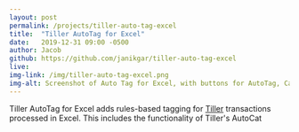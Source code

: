 ```yaml
---
layout: post
permalink: /projects/tiller-auto-tag-excel
title:  "Tiller AutoTag for Excel"
date:   2019-12-31 09:00 -0500
author: Jacob
github: https://github.com/janikgar/tiller-auto-tag-excel
live: 
img-link: /img/tiller-auto-tag-excel.png
img-alt: Screenshot of Auto Tag for Excel, with buttons for AutoTag, Categorize, and Clear Logs buttons
---
```

Tiller AutoTag for Excel adds rules-based tagging for [Tiller](https://tillerhq.com) transactions processed in Excel. This includes the functionality of Tiller's AutoCat